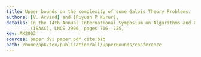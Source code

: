 ```yaml
---
title: Upper bounds on the complexity of some Galois Theory Problems.
authors: [V. Arvind] and [Piyush P Kurur],
details: In the 14th Annual International Symposium on Algorithms and Computation,
         (ISAAC), LNCS 2906, pages 716--725,
key: AK2003
sources: paper.dvi paper.pdf cite.bib
path: /home/ppk/tex/publication/all/upperBounds/conference
---
```

